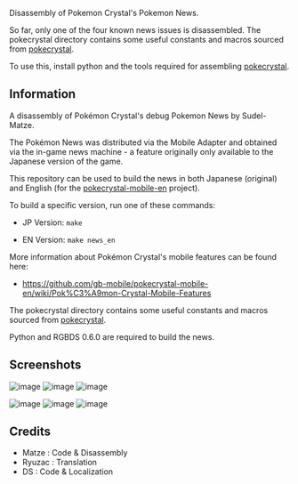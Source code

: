 Disassembly of Pokemon Crystal's Pokemon News.

So far, only one of the four known news issues is disassembled.
The pokecrystal directory contains some useful constants and macros sourced from [pokecrystal].

To use this, install python and the tools required for assembling [pokecrystal].

[pokecrystal]: https://github.com/pret/pokecrystal


## Information 

A disassembly of Pokémon Crystal's debug Pokemon News by Sudel-Matze.

The Pokémon News was distributed via the Mobile Adapter and obtained via the in-game news machine - a feature originally only available to the Japanese version of the game.

This repository can be used to build the news in both Japanese (original) and English (for the [pokecrystal-mobile-en] project).

To build a specific version, run one of these commands:

- JP Version:   `make`

- EN Version:	`make news_en` 


More information about Pokémon Crystal's mobile features can be found here:
- https://github.com/gb-mobile/pokecrystal-mobile-en/wiki/Pok%C3%A9mon-Crystal-Mobile-Features


The pokecrystal directory contains some useful constants and macros sourced from [pokecrystal].

Python and RGBDS 0.6.0 are required to build the news.


## Screenshots
![image](https://github.com/gb-mobile/pokecrystal-news-en/assets/110418063/63d982ed-daa5-4b8b-9be3-36e51c672614)
![image](https://github.com/gb-mobile/pokecrystal-news-en/assets/110418063/8b903cec-7b93-45a1-90b3-0776866676a2)
![image](https://github.com/gb-mobile/pokecrystal-news-en/assets/110418063/18b5643a-d8e3-457e-92bf-6f3ce843260b)


![image](https://user-images.githubusercontent.com/110418063/224474245-8dfde40e-095e-4c0a-9d1b-dcd350587f7c.png)
![image](https://user-images.githubusercontent.com/110418063/224476334-51b2bcee-6303-4423-babc-83039f2e41fe.png)
![image](https://user-images.githubusercontent.com/110418063/224476315-efbb4495-7870-442e-aebe-922d002db09d.png)


[pokecrystal-mobile-en]: https://github.com/gb-mobile/pokecrystal-mobile-en
[pokecrystal]: https://github.com/pret/pokecrystal

## Credits
- Matze          : Code & Disassembly
- Ryuzac         : Translation
- DS             : Code & Localization
